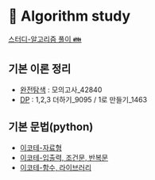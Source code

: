 # 🔎 Algorithm study

[스터디-알고리즘 풀이 👪](https://github.com/hyeyoon0808/Algorithm_Study)

## 기본 이론 정리

- [완전탐색](https://github.com/gpwltl/TIL/blob/master/Algorithm/%EC%99%84%EC%A0%84%ED%83%90%EC%83%89.md) : 모의고사\_42840
- [DP](https://github.com/gpwltl/TIL/blob/master/Algorithm/DP.md) : 1,2,3 더하기\_9095 / 1로 만들기\_1463

## 기본 문법(python)

- [이코테-자료형](https://github.com/gpwltl/TIL/blob/master/Algorithm/python.md)
- [이코테-입출력, 조건문, 반복문](https://github.com/gpwltl/TIL/blob/master/Algorithm/python2.md)
- [이코테-함수, 라이브러리](https://github.com/gpwltl/TIL/blob/master/Algorithm/python3.md)
